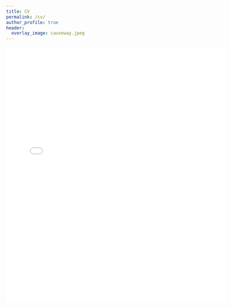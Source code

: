```yaml
---
title: CV
permalink: /cv/
author_profile: true
header: 
  overlay_image: causeway.jpeg
---
```


<embed src="{{ site.baseurl}/files/cv.pdf" width="600" height="700" type='application/pdf'>
